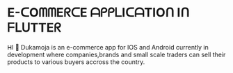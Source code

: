 # E-ᑕOᗰᗰEᖇᑕE ᗩᑭᑭᒪIᑕᗩTIOᑎ Iᑎ ᖴᒪᑌTTEᖇ
ᕼI 👋 Dukamoja is an e-commerce app for IOS and Android currently in development where companies,brands and small scale traders can sell their products to various buyers accross the country.

